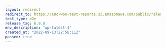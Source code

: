 ```yaml
---
layout: redirect
redirect_to: https://a8c-woo-test-reports.s3.amazonaws.com/public/release/6.9.0/wp-latest-1/e2e/index.html
test_type: e2e
release_tag: 6.9.0
env_description: "wp-latest-1"
created_at: "2022-09-13T22:58:11Z"
passed: true
---
```

